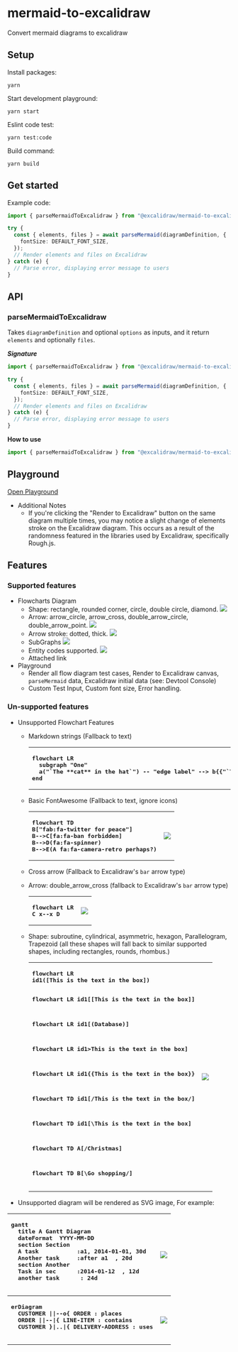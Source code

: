 # mermaid-to-excalidraw

Convert mermaid diagrams to excalidraw

## Setup

Install packages:

```
yarn
```

Start development playground:

```
yarn start
```

Eslint code test:

```
yarn test:code
```

Build command:

```
yarn build
```

## Get started

Example code:

```ts
import { parseMermaidToExcalidraw } from "@excalidraw/mermaid-to-excalidraw";

try {
  const { elements, files } = await parseMermaid(diagramDefinition, {
    fontSize: DEFAULT_FONT_SIZE,
  });
  // Render elements and files on Excalidraw
} catch (e) {
  // Parse error, displaying error message to users
}
```

## API

### parseMermaidToExcalidraw

Takes `diagramDefinition` and optional `options` as inputs, and it return `elements` and optionally `files`.

**_Signature_**

```ts
import { parseMermaidToExcalidraw } from "@excalidraw/mermaid-to-excalidraw";

try {
  const { elements, files } = await parseMermaid(diagramDefinition, {
    fontSize: DEFAULT_FONT_SIZE,
  });
  // Render elements and files on Excalidraw
} catch (e) {
  // Parse error, displaying error message to users
}
```

**How to use**

```ts
import { parseMermaidToExcalidraw } from "@excalidraw/mermaid-to-excalidraw";
```

## Playground

[Open Playground](https://mermaid-to-excalidraw.vercel.app)

- Additional Notes
  - If you're clicking the "Render to Excalidraw" button on the same diagram multiple times, you may notice a slight change of elements stroke on the Excalidraw diagram. This occurs as a result of the randomness featured in the libraries used by Excalidraw, specifically Rough.js.

## Features

### Supported features

- Flowcharts Diagram
  - Shape: rectangle, rounded corner, circle, double circle, diamond.
    ![](./images/example-shape.png)
  - Arrow: arrow_circle, arrow_cross, double_arrow_circle, double_arrow_point.
    ![](./images/example-arrow-type.png)
  - Arrow stroke: dotted, thick.
    ![](./images/example-arrow-style.png)
  - SubGraphs
    ![](./images/example-cluster.png)
  - Entity codes supported.
    ![](./images/example-entity-code.png)
  - Attached link
- Playground
  - Render all flow diagram test cases, Render to Excalidraw canvas, `parseMermaid` data, Excalidraw initial data (see: Devtool Console)
  - Custom Test Input, Custom font size, Error handling.

### Un-supported features

- Unsupported Flowchart Features

  - Markdown strings (Fallback to text)
    <table>
    <tr>
    <th align="left">
    <pre>
    flowchart LR
      subgraph "One"
      a("`The **cat** in the hat`") -- "edge label" --> b{{"`The **dog** in the hog`"}}
    end
    </pre>
    </th>
    <th>
    <img src="./images/unsupported/markdown.png"/>
    </th>
    </tr>
    </table>
  - Basic FontAwesome (Fallback to text, ignore icons)
    <table>
    <tr>
    <th align="left">
    <pre>
    flowchart TD
    B["fab:fa-twitter for peace"]
    B-->C[fa:fa-ban forbidden]
    B-->D(fa:fa-spinner)
    B-->E(A fa:fa-camera-retro perhaps?)
    </pre>
    </th>
    <th>
    <img src="./images/unsupported/fontawesome.png"/>
    </th>
    </tr>
    </table>
  - Cross arrow (Fallback to Excalidraw's `bar` arrow type)
  - Arrow: double_arrow_cross (fallback to Excalidraw's `bar` arrow type)
    <table>
    <tr>
    <th align="left">
    <pre>
    flowchart LR
    C x--x D
    </pre>
    </th>
    <th>
    <img src="./images/unsupported/cross-arrow.png"/>
    </th>
    </tr>
    </table>
  - Shape: subroutine, cylindrical, asymmetric, hexagon, Parallelogram, Trapezoid (all these shapes will fall back to similar supported shapes, including rectangles, rounds, rhombus.)
    <table>
    <tr>
    <th align="left">
    <pre>
    flowchart LR
    id1([This is the text in the box])

    flowchart LR
    id1[[This is the text in the box]]

    flowchart LR
    id1[(Database)]

    flowchart LR
    id1>This is the text in the box]

    flowchart LR
    id1{{This is the text in the box}}

    flowchart TD
    id1[/This is the text in the box/]

    flowchart TD
    id1[\This is the text in the box\]

    flowchart TD
    A[/Christmas\]

    flowchart TD
    B[\Go shopping/]
    </pre>
    </th>
    <th>
    <img src="./images/unsupported/shapes.png"/>
    </th>
    </tr>
    </table>

- Unsupported diagram will be rendered as SVG image, For example:
<table>
  <tr>
    <th align="left">
      <pre>
gantt
  title A Gantt Diagram
  dateFormat  YYYY-MM-DD
  section Section
  A task           :a1, 2014-01-01, 30d
  Another task     :after a1  , 20d
  section Another
  Task in sec      :2014-01-12  , 12d
  another task      : 24d
      </pre>
    </th>
    <th>
       <img src="./images/unsupported/gantt.png"/>
    </th>
  </tr>
  <tr>
    <th align="left">
      <pre>
erDiagram
  CUSTOMER ||--o{ ORDER : places
  ORDER ||--|{ LINE-ITEM : contains
  CUSTOMER }|..|{ DELIVERY-ADDRESS : uses
      </pre>
    </th>
    <th>
       <img src="./images/unsupported/erdiagram.png"/>
    </th>
  </tr>
</table>

